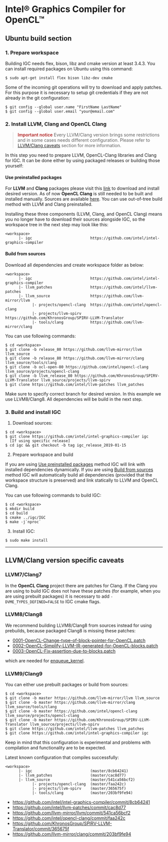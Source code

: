# Intel® Graphics Compiler for OpenCL™

## Ubuntu build section

### 1. Prepare workspace

Building IGC needs flex, bison, libz and cmake version at least 3.4.3. You can install required packages on Ubuntu using this command:

```shell
$ sudo apt-get install flex bison libz-dev cmake
```

Some of the incoming git operations will try to download and apply patches. For this purpose it is necessary to setup git credentials if they are not already in the git configuration:
```shell
$ git config --global user.name "FirstName LastName"
$ git config --global user.email "your@email.com"
```

### 2. Install LLVM, Clang and OpenCL Clang

> <span style="color: firebrick; font-weight: 600;">Important notice</span>
Every LLVM/Clang version brings some restrictions and in some cases needs different configuration. Please refer to [LLVM/Clang caveats](#LLVM/Clang-version-specific-caveats) section for more information.

In this step you need to prepare LLVM, OpenCL-Clang libraries and Clang for IGC.
It can be done either by using packaged releases or building those yourself:

#### Use preinstalled packages

For **LLVM** and **Clang** packages please visit this [link](https://apt.llvm.org/) to download and install desired version.
As of now **OpenCL Clang** is still needed to be built and installed manually. Sources are available [here](https://github.com/intel/opencl-clang). You can use out-of-tree build method with LLVM and Clang preinstalled.

Installing these three components (LLVM, Clang, and OpenCL Clang) means you no longer have to download their sources alongside IGC, so the workspace tree in the next step may look like this:
```
<workspace>
      |- igc                          https://github.com/intel/intel-graphics-compiler
```

#### Build from sources

Download all dependencies and create workspace folder as below:
```
<workspace>
      |- igc                          https://github.com/intel/intel-graphics-compiler
      |- llvm_patches                 https://github.com/intel/llvm-patches
      |- llvm_source                  https://github.com/llvm-mirror/llvm
            |- projects/opencl-clang  https://github.com/intel/opencl-clang
            |- projects/llvm-spirv    https://github.com/KhronosGroup/SPIRV-LLVM-Translator
            |- tools/clang            https://github.com/llvm-mirror/clang
```

You can use following commands:
```shell
$ cd <workspace>
$ git clone -b release_80 https://github.com/llvm-mirror/llvm llvm_source
$ git clone -b release_80 https://github.com/llvm-mirror/clang llvm_source/tools/clang
$ git clone -b ocl-open-80 https://github.com/intel/opencl-clang llvm_source/projects/opencl-clang
$ git clone -b llvm_release_80 https://github.com/KhronosGroup/SPIRV-LLVM-Translator llvm_source/projects/llvm-spirv
$ git clone https://github.com/intel/llvm-patches llvm_patches
```

Make sure to specify correct branch for desired version. In this example we use LLVM8/Clang8.
All dependencies will be build in the next step.

### 3. Build and install IGC

1. Download sources:
```shell
$ cd <workspace>
$ git clone https://github.com/intel/intel-graphics-compiler igc
  [If using specific release]
$ cd igc && git checkout -b tag igc_release_2019-01-15
```

2. Prepare workspace and build

If you are using [Use preinstalled packages](#use-preinstalled-packages) method IGC will link with installed dependencies dynamically.
If you are using [Build from sources](#build-from-sources) method IGC will automatically build all dependencies (provided that the workspace structure is preserved) and link statically to LLVM and OpenCL Clang.

You can use following commands to build IGC:

```shell
$ cd <workspace>
$ mkdir build
$ cd build
$ cmake ../igc/IGC
$ make -j`nproc`
```

3. Install IGC:
```shell
$ sudo make install
```

***

## LLVM/Clang version specific caveats

### LLVM7/Clang7

In the **OpenCL Clang** project there are patches for Clang.
If the Clang you are using to build IGC does not have these patches (for example, when you are using prebuilt packages) it is necessary to add ```-DVME_TYPES_DEFINED=FALSE``` to IGC cmake flags.

### LLVM8/Clang8

We recommend building LLVM8/Clang8 from sources instead for using prebuilds, because packaged Clang8 is missing these patches:
* [0001-OpenCL-Change-type-of-block-pointer-for-OpenCL.patch](https://github.com/intel/opencl-clang/blob/ocl-open-80/patches/clang/0001-OpenCL-Change-type-of-block-pointer-for-OpenCL.patch)
* [0002-OpenCL-Simplify-LLVM-IR-generated-for-OpenCL-blocks.patch](https://github.com/intel/opencl-clang/blob/ocl-open-80/patches/clang/0002-OpenCL-Simplify-LLVM-IR-generated-for-OpenCL-blocks.patch)
* [0003-OpenCL-Fix-assertion-due-to-blocks.patch](https://github.com/intel/opencl-clang/blob/ocl-open-80/patches/clang/0003-OpenCL-Fix-assertion-due-to-blocks.patch)

which are needed for [enqueue_kernel](https://www.khronos.org/registry/OpenCL/sdk/2.0/docs/man/xhtml/enqueue_kernel.html).

### LLVM9/Clang9

You can either use prebuilt packages or build from sources:
```shell
$ cd <workspace>
$ git clone -b master https://github.com/llvm-mirror/llvm llvm_source
$ git clone -b master https://github.com/llvm-mirror/clang llvm_source/tools/clang
$ git clone -b master https://github.com/intel/opencl-clang llvm_source/projects/opencl-clang
$ git clone -b master https://github.com/KhronosGroup/SPIRV-LLVM-Translator llvm_source/projects/llvm-spirv
$ git clone https://github.com/intel/llvm-patches llvm_patches
$ git clone https://github.com/intel/intel-graphics-compiler igc
```

Keep in mind that this configuration is experimental and problems with compilation and functionality are to be expected.

Latest known configuration that compiles successfully:

```
<workspace>
      |- igc                          (master/8cb64241)
      |- llvm_patches                 (master/cac8d77)
      |- llvm_source                  (master/541ca56bcf2)
            |- projects/opencl-clang  (master/faa242c)
            |- projects/llvm-spirv    (master/365675f)
            |- tools/clang            (master/203bf9fe94)
```

- https://github.com/intel/intel-graphics-compiler/commit/8cb64241
- https://github.com/intel/llvm-patches/commit/cac8d77
- https://github.com/llvm-mirror/llvm/commit/541ca56bcf2
- https://github.com/intel/opencl-clang/commit/faa242c
- https://github.com/KhronosGroup/SPIRV-LLVM-Translator/commit/365675f
- https://github.com/llvm-mirror/clang/commit/203bf9fe94